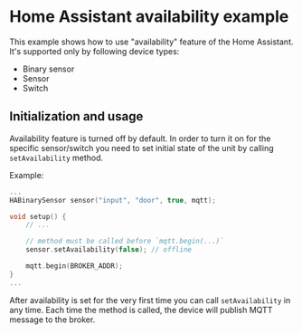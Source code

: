 # Home Assistant availability example

This example shows how to use "availability" feature of the Home Assistant.
It's supported only by following device types:
* Binary sensor
* Sensor
* Switch

## Initialization and usage

Availability feature is turned off by default. In order to turn it on for the specific
sensor/switch you need to set initial state of the unit by calling `setAvailability` method.

Example:
```cpp
...
HABinarySensor sensor("input", "door", true, mqtt);

void setup() {
    // ...

    // method must be called before `mqtt.begin(...)`
    sensor.setAvailability(false); // offline

    mqtt.begin(BROKER_ADDR);
}
...
```

After availability is set for the very first time you can call `setAvailability` in any time.
Each time the method is called, the device will publish MQTT message to the broker.

